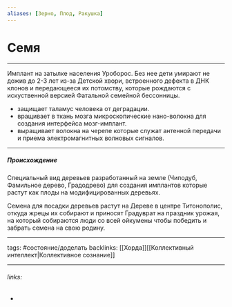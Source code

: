 ```yaml
---
aliases: [Зерно, Плод, Ракушка]
---
```

# Семя
---
Имплант на затылке населения Уроборос. Без нее дети умирают не дожив до 2-3 лет из-за Детской хвори, встроенного дефекта в ДНК клонов и передающееся их потомству, которые рождаются с искуственной версией Фатальной семейной бессонницы.

-   защищает таламус человека от деградации.
-   вращивает в ткань мозга микроскопические нано-волокна для создания интерфейса мозг-имплант.
-   выращивает волокна на черепе которые служат антенной передачи и приема электромагнитных волновых сигналов.

---
##### Происхождение

Специальный вид деревьев разработанный на земле (Чиподуб, Фамильное дерево, Градодрево) для создания имплантов которые растут как плоды на модифицированных деревьях.

Семена для посадки деревьев растут на Дереве в центре Титонополис, откуда жрецы их собирают и приносят Градуврат на праздник урожая, на который собираются люди со всей ойкумены чтобы победить и забрать семена на свою родину.

---
tags: #состояние/доделать 
backlinks: [[Хорда]][[Коллективный интеллект|Коллективное сознание]]

---
###### links:
- 

